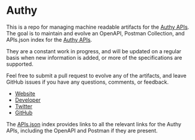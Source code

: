 # AuthyThis is a repo for managing machine readable artifacts for the [Authy APIs](https://www.authy.com/). The goal is to maintain and evolve an OpenAPI, Postman Collection, and APIs.json index for the [Authy APIs](https://www.authy.com/).They are a constant work in progress, and will be updated on a regular basis when new information is added, or more of the specifications are supported.Feel free to submit a pull request to evolve any of the artifacts, and leave GitHub issues if you have any questions, comments, or feedback.- [Website](https://www.authy.com/)- [Developer](https://www.authy.com/)- [Twitter](https://twitter.com/authy)- [GitHub](https://github.com/authy)The [APIs.json](https://github.com/api-evangelist/authy/blob/master/apis.json) index provides links to all the relevant links for the Authy APIs, including the OpenAPI and Postman if they are present.